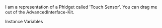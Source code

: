 I am a representation of a Phidget called 'Touch Sensor'.
You can drag me out of the AdvancedInterface-Kit.

Instance Variables
